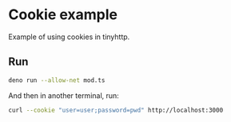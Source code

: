# Cookie example

Example of using cookies in tinyhttp.

## Run

```sh
deno run --allow-net mod.ts
```

And then in another terminal, run:

```sh
curl --cookie "user=user;password=pwd" http://localhost:3000
```
